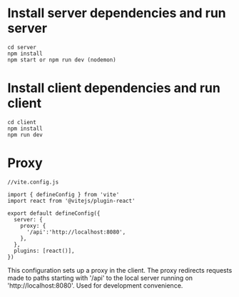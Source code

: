 # Install server dependencies and run server
```
cd server
npm install
npm start or npm run dev (nodemon)
```


# Install client dependencies and run client
```
cd client
npm install
npm run dev
```

# Proxy
```
//vite.config.js

import { defineConfig } from 'vite'
import react from '@vitejs/plugin-react'

export default defineConfig({
  server: {
    proxy: {
      '/api':'http://localhost:8080',
    },
  },
  plugins: [react()],
})

```
This configuration sets up a proxy in the client. The proxy redirects requests made to paths starting with '/api' to the local server running on 'http://localhost:8080'. Used for development convenience. 
